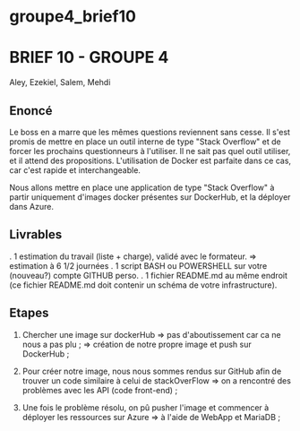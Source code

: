 # groupe4_brief10
# BRIEF 10 - GROUPE 4
Aley, Ezekiel, Salem, Mehdi

## Enoncé

Le boss en a marre que les mêmes questions reviennent sans cesse. Il s'est promis de mettre en place un outil interne de type "Stack Overflow" et de forcer les prochains questionneurs à l'utiliser.
Il ne sait pas quel outil utiliser, et il attend des propositions. L'utilisation de Docker est parfaite dans ce cas, car c'est rapide et interchangeable.

Nous allons mettre en place une application de type "Stack Overflow" à partir uniquement d'images docker présentes sur DockerHub, et la déployer dans Azure.


## Livrables
. 1 estimation du travail (liste + charge), validé avec le formateur.
⇒ estimation à 6 1/2 journées
. 1 script BASH ou POWERSHELL sur votre (nouveau?) compte GITHUB perso. 
. 1 fichier README.md au même endroit (ce fichier README.md doit contenir un schéma de votre infrastructure).


## Etapes

 1. Chercher une image sur dockerHub
⇒ pas d'aboutissement car ca ne nous a pas plu ;
⇒ création de notre propre image et push sur DockerHub ;

 2. Pour créer notre image, nous nous sommes rendus sur GitHub afin de trouver un code similaire à celui de stackOverFlow
 ⇒ on a rencontré des problèmes avec les API (code front-end) ;
 
 3. Une fois le problème résolu, on pû pusher l'image et commencer à déployer les ressources sur Azure 
 ⇒ à l'aide de WebApp et MariaDB ;
